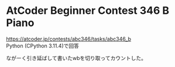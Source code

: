 # AtCoder Beginner Contest 346 B Piano  
https://atcoder.jp/contests/abc346/tasks/abc346_b  
Python (CPython 3.11.4)で回答  

ながーく引き延ばして書いたwbを切り取ってカウントした。